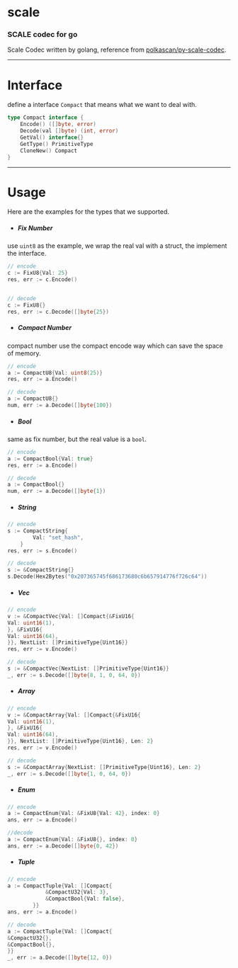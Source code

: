 # scale
### SCALE codec for go

Scale Codec written by golang, reference from [polkascan/py-scale-codec](https://github.com/polkascan/py-scale-codec).

---

# Interface
define a  interface ```Compact``` that means what we want to deal with. 
```go
type Compact interface {
	Encode() ([]byte, error)
	Decode(val []byte) (int, error)
	GetVal() interface{}
	GetType() PrimitiveType
	CloneNew() Compact
}
```

---


# Usage

Here are the examples for the types that we supported.

+ ##### Fix Number
use ```uint8``` as the example, we wrap the real val with a struct, the implement the interface. 
```go
// encode
c := FixU8{Val: 25}
res, err := c.Encode()


// decode
c := FixU8{}
res, err := c.Decode([]byte{25})
```

+ ##### Compact Number
compact number use the compact encode way which can save the space of memory.
```go
// encode
a := CompactU8{Val: uint8(25)}
res, err := a.Encode()

// decode
a := CompactU8{}
num, err := a.Decode([]byte{100})
```

+ ##### Bool
same as fix number, but the real value is a ```bool```.
```go
// encode
a := CompactBool{Val: true}
res, err := a.Encode()

// decode
a := CompactBool{}
num, err := a.Decode([]byte{1})
```

+ ##### String
```go
// encode
s := CompactString{
		Val: "set_hash",
	}
res, err := s.Encode()

// decode
s := &CompactString{}
s.Decode(Hex2Bytes("0x207365745f686173680c6b657914776f726c64"))
```

+ ##### Vec

```go
// encode
v := &CompactVec{Val: []Compact{&FixU16{
Val: uint16(1),
}, &FixU16{
Val: uint16(64),
}}, NextList: []PrimitiveType{Uint16}}
res, err := v.Encode()

// decode
s := &CompactVec{NextList: []PrimitiveType{Uint16}}
_, err := s.Decode([]byte{8, 1, 0, 64, 0})
```

+ ##### Array
```go
// encode
v := &CompactArray{Val: []Compact{&FixU16{
Val: uint16(1),
}, &FixU16{
Val: uint16(64),
}}, NextList: []PrimitiveType{Uint16}, Len: 2}
res, err := v.Encode()

// decode
s := &CompactArray{NextList: []PrimitiveType{Uint16}, Len: 2}
_, err := s.Decode([]byte{1, 0, 64, 0})
```

+ ##### Enum

```go
// encode
a := CompactEnum{Val: &FixU8{Val: 42}, index: 0}
ans, err := a.Encode()

//decode
a := CompactEnum{Val: &FixU8{}, index: 0}
ans, err := a.Decode([]byte{0, 42})
```

+ ##### Tuple
```go
// encode
a := CompactTuple{Val: []Compact{
			&CompactU32{Val: 3},
			&CompactBool{Val: false},
		}}
ans, err := a.Encode()

// decode
a := CompactTuple{Val: []Compact{
&CompactU32{},
&CompactBool{},
}}
_, err := a.Decode([]byte{12, 0})
```


